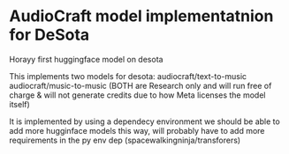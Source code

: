 # AudioCraft model implementatnion for DeSota 
Horayy first huggingface model on desota

This implements two models for desota:
audiocraft/text-to-music
audiocraft/music-to-music
(BOTH are Research only and will run free of charge & will not generate credits due to how Meta licenses the model itself)

It is implemented by using a dependecy environment
we should be able to add more hugginface models this way, 
will probably have to add more requirements in the py env dep (spacewalkingninja/transforers)

